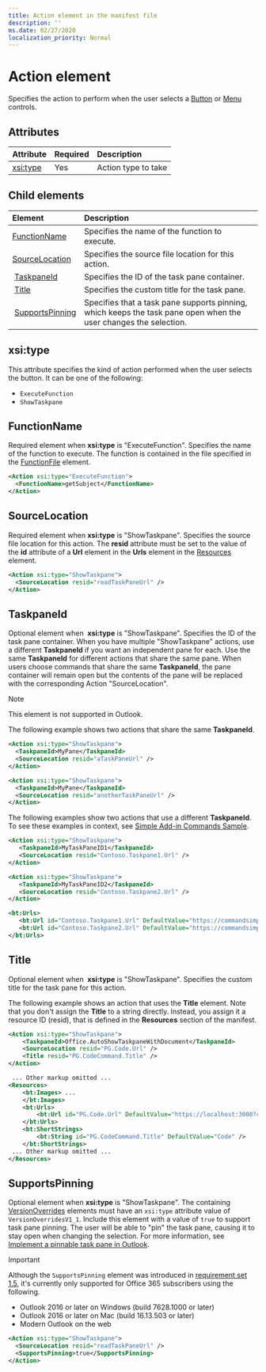 ```yaml
---
title: Action element in the manifest file
description: ''
ms.date: 02/27/2020
localization_priority: Normal
---
```


# Action element

Specifies the action to perform when the user selects a  [Button](control.md#button-control) or [Menu](control.md#menu-dropdown-button-controls) controls.

## Attributes

|  Attribute  |  Required  |  Description  |
|:-----|:-----|:-----|
|  [xsi:type](#xsitype)  |  Yes  | Action type to take|

## Child elements

|  Element |  Description  |
|:-----|:-----|
|  [FunctionName](#functionname) |    Specifies the name of the function to execute. |
|  [SourceLocation](#sourcelocation) |    Specifies the source file location for this action. |
|  [TaskpaneId](#taskpaneid) | Specifies the ID of the task pane container.|
|  [Title](#title) | Specifies the custom title for the task pane.|
|  [SupportsPinning](#supportspinning) | Specifies that a task pane supports pinning, which keeps the task pane open when the user changes the selection.|
  

## xsi:type

This attribute specifies the kind of action performed when the user selects the button. It can be one of the following:

- `ExecuteFunction`
- `ShowTaskpane`

## FunctionName

Required element when **xsi:type** is "ExecuteFunction". Specifies the name of the function to execute. The function is contained in the file specified in the [FunctionFile](functionfile.md) element.

```xml
<Action xsi:type="ExecuteFunction">
  <FunctionName>getSubject</FunctionName>
</Action>
```

## SourceLocation

Required element when  **xsi:type** is "ShowTaskpane". Specifies the source file location for this action. The **resid** attribute must be set to the value of the **id** attribute of a **Url** element in the **Urls** element in the [Resources](resources.md) element.

```xml
<Action xsi:type="ShowTaskpane">
  <SourceLocation resid="readTaskPaneUrl" />
</Action>
```  

## TaskpaneId

Optional element when  **xsi:type** is "ShowTaskpane". Specifies the ID of the task pane container. When you have multiple "ShowTaskpane" actions, use a different **TaskpaneId** if you want an independent pane for each. Use the same **TaskpaneId** for  different actions that share the same pane. When users choose commands that share the same **TaskpaneId**, the pane container will remain open but the contents of the pane will be replaced with the corresponding Action "SourceLocation".

> [!NOTE]
> This element is not supported in Outlook.

The following example shows two actions that share the same **TaskpaneId**.

```xml
<Action xsi:type="ShowTaskpane">
  <TaskpaneId>MyPane</TaskpaneId>
  <SourceLocation resid="aTaskPaneUrl" />
</Action>

<Action xsi:type="ShowTaskpane">
  <TaskpaneId>MyPane</TaskpaneId>
  <SourceLocation resid="anotherTaskPaneUrl" />
</Action>
```  

The following examples show two actions that use a different **TaskpaneId**. To see these examples in context, see [Simple Add-in Commands Sample](https://github.com/OfficeDev/Office-Add-in-Commands-Samples/blob/master/Simple/Manifest/SimpleAddin.xml).

```xml
<Action xsi:type="ShowTaskpane">
   <TaskpaneId>MyTaskPaneID1</TaskpaneId>
   <SourceLocation resid="Contoso.Taskpane1.Url" />
</Action>

<Action xsi:type="ShowTaskpane">
   <TaskpaneId>MyTaskPaneID2</TaskpaneId>
   <SourceLocation resid="Contoso.Taskpane2.Url" />
</Action>
```  

```xml
<bt:Urls>
   <bt:Url id="Contoso.Taskpane1.Url" DefaultValue="https://commandsimple.azurewebsites.net/Taskpane.html" />
   <bt:Url id="Contoso.Taskpane2.Url" DefaultValue="https://commandsimple.azurewebsites.net/Taskpane2.html" />
</bt:Urls>
```  

## Title

Optional element when  **xsi:type** is "ShowTaskpane". Specifies the custom title for the task pane for this action.

The following example shows an action that uses the **Title** element. Note that you don't assign the **Title** to a string directly. Instead, you assign it a resource ID (resid), that is defined in the **Resources** section of the manifest.

```xml
<Action xsi:type="ShowTaskpane">
    <TaskpaneId>Office.AutoShowTaskpaneWithDocument</TaskpaneId>
    <SourceLocation resid="PG.Code.Url" />
    <Title resid="PG.CodeCommand.Title" />
</Action>

 ... Other markup omitted ...
<Resources>
    <bt:Images> ...
    </bt:Images>
    <bt:Urls>
        <bt:Url id="PG.Code.Url" DefaultValue="https://localhost:3000?commands=1" />
    </bt:Urls>
    <bt:ShortStrings>
        <bt:String id="PG.CodeCommand.Title" DefaultValue="Code" />
    </bt:ShortStrings>
 ... Other markup omitted ...
</Resources>
```

## SupportsPinning

Optional element when **xsi:type** is "ShowTaskpane". The containing [VersionOverrides](versionoverrides.md) elements must have an `xsi:type` attribute value of `VersionOverridesV1_1`. Include this element with a value of `true` to support task pane pinning. The user will be able to "pin" the task pane, causing it to stay open when changing the selection. For more information, see [Implement a pinnable task pane in Outlook](../../outlook/pinnable-taskpane.md).

> [!IMPORTANT]
> Although the `SupportsPinning` element was introduced in [requirement set 1.5](../objectmodel/requirement-set-1.5/outlook-requirement-set-1.5.md), it's currently only supported for Office 365 subscribers using the following.
> - Outlook 2016 or later on Windows (build 7628.1000 or later)
> - Outlook 2016 or later on Mac (build 16.13.503 or later)
> - Modern Outlook on the web

```xml
<Action xsi:type="ShowTaskpane">
  <SourceLocation resid="readTaskPaneUrl" />
  <SupportsPinning>true</SupportsPinning>
</Action>
```
